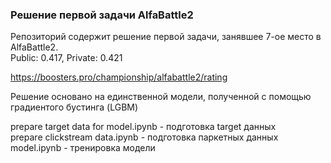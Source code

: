### Решение первой задачи AlfaBattle2

Репозиторий содержит решение первой задачи, занявшее 7-ое место в AlfaBattle2.<br />
Public: 0.417, Private: 0.421

https://boosters.pro/championship/alfabattle2/rating


Решение основано на единственной модели, полученной с помощью градиентого бустинга (LGBM)

prepare target data for model.ipynb - подготовка target данных <br />
prepare clickstream data.ipynb - подготовка паркетных данных <br />
model.ipynb - тренировка модели 
